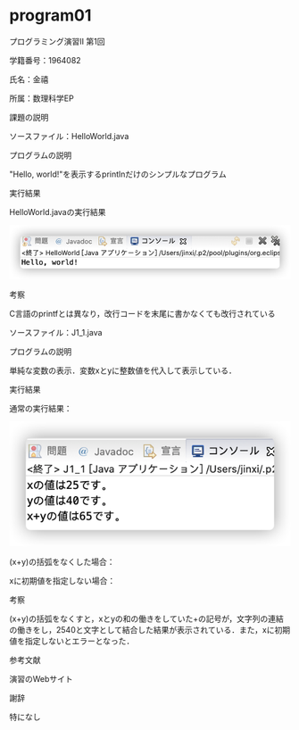 # program01

プログラミング演習II 第1回

学籍番号：1964082

氏名：金禧

所属：数理科学EP

課題の説明

ソースファイル：HelloWorld.java

プログラムの説明

"Hello, world!"を表示するprintlnだけのシンプルなプログラム

実行結果

HelloWorld.javaの実行結果

![image](https://github.com/Frannie0103/program01/blob/main/p1.png)

考察

C言語のprintfとは異なり，改行コードを末尾に書かなくても改行されている


ソースファイル：J1_1.java

プログラムの説明

単純な変数の表示．変数xとyに整数値を代入して表示している．

実行結果

通常の実行結果：

![image](https://github.com/Frannie0103/program01/blob/main/p2.png)

(x+y)の括弧をなくした場合：

xに初期値を指定しない場合：

考察

(x+y)の括弧をなくすと，xとyの和の働きをしていた+の記号が，文字列の連結の働きをし，2540と文字として結合した結果が表示されている．また，xに初期値を指定しないとエラーとなった．

参考文献

演習のWebサイト

謝辞

特になし
